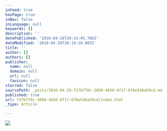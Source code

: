 ```yaml
---
inFeed: true
hasPage: true
inNav: false
inLanguage: null
keywords: []
description: ''
datePublished: '2016-04-28T20:14:45.766Z'
dateModified: '2016-04-28T20:14:18.003Z'
title: ''
author: []
authors: []
publisher:
  name: null
  domain: null
  url: null
  favicon: null
starred: false
sourcePath: _posts/2016-04-28-f37bf70c-3898-4650-8f1f-676e546a59cd.md
published: true
url: f37bf70c-3898-4650-8f1f-676e546a59cd/index.html
_type: Article

---
```

![](https://the-grid-user-content.s3-us-west-2.amazonaws.com/1f8a3b5f-478e-4ab0-b60c-14db420a2bf4.jpg)
